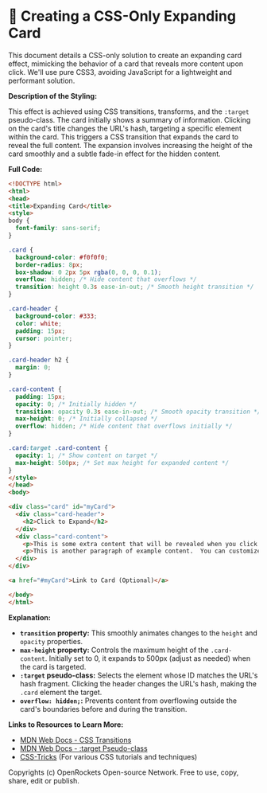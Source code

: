 # 🐞 Creating a CSS-Only Expanding Card


This document details a CSS-only solution to create an expanding card effect, mimicking the behavior of a card that reveals more content upon click.  We'll use pure CSS3, avoiding JavaScript for a lightweight and performant solution.


**Description of the Styling:**

This effect is achieved using CSS transitions, transforms, and the `:target` pseudo-class.  The card initially shows a summary of information. Clicking on the card's title changes the URL's hash, targeting a specific element within the card. This triggers a CSS transition that expands the card to reveal the full content.  The expansion involves increasing the height of the card smoothly and a subtle fade-in effect for the hidden content.

**Full Code:**

```html
<!DOCTYPE html>
<html>
<head>
<title>Expanding Card</title>
<style>
body {
  font-family: sans-serif;
}

.card {
  background-color: #f0f0f0;
  border-radius: 8px;
  box-shadow: 0 2px 5px rgba(0, 0, 0, 0.1);
  overflow: hidden; /* Hide content that overflows */
  transition: height 0.3s ease-in-out; /* Smooth height transition */
}

.card-header {
  background-color: #333;
  color: white;
  padding: 15px;
  cursor: pointer;
}

.card-header h2 {
  margin: 0;
}

.card-content {
  padding: 15px;
  opacity: 0; /* Initially hidden */
  transition: opacity 0.3s ease-in-out; /* Smooth opacity transition */
  max-height: 0; /* Initially collapsed */
  overflow: hidden; /* Hide content that overflows initially */
}

.card:target .card-content {
  opacity: 1; /* Show content on target */
  max-height: 500px; /* Set max height for expanded content */
}
</style>
</head>
<body>

<div class="card" id="myCard">
  <div class="card-header">
    <h2>Click to Expand</h2>
  </div>
  <div class="card-content">
    <p>This is some extra content that will be revealed when you click the header.  You can add as much text and other elements as you need here. This is just an example to show the expanding card effect in action.</p>
    <p>This is another paragraph of example content.  You can customize the styling further to match your website's design.</p>
  </div>
</div>

<a href="#myCard">Link to Card (Optional)</a>

</body>
</html>
```

**Explanation:**

* **`transition` property:** This smoothly animates changes to the `height` and `opacity` properties.
* **`max-height` property:**  Controls the maximum height of the `.card-content`. Initially set to 0, it expands to 500px (adjust as needed) when the card is targeted.
* **`:target` pseudo-class:**  Selects the element whose ID matches the URL's hash fragment. Clicking the header changes the URL's hash, making the `.card` element the target.
* **`overflow: hidden;`:** Prevents content from overflowing outside the card's boundaries before and during the transition.

**Links to Resources to Learn More:**

* [MDN Web Docs - CSS Transitions](https://developer.mozilla.org/en-US/docs/Web/CSS/transition)
* [MDN Web Docs - :target Pseudo-class](https://developer.mozilla.org/en-US/docs/Web/CSS/:target)
* [CSS-Tricks](https://css-tricks.com/) (For various CSS tutorials and techniques)


Copyrights (c) OpenRockets Open-source Network. Free to use, copy, share, edit or publish.

